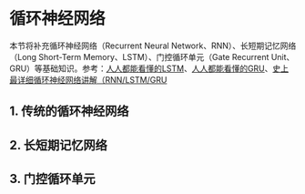 # 循环神经网络

本节将补充循环神经网络（Recurrent Neural Network、RNN）、长短期记忆网络（Long Short-Term Memory、LSTM）、门控循环单元（Gate Recurrent Unit、GRU）等基础知识。参考：[人人都能看懂的LSTM](https://zhuanlan.zhihu.com/p/32085405)、[人人都能看懂的GRU](https://zhuanlan.zhihu.com/p/32481747)、[史上最详细循环神经网络讲解（RNN/LSTM/GRU](https://zhuanlan.zhihu.com/p/123211148)



## 1. 传统的循环神经网络




## 2. 长短期记忆网络

## 3. 门控循环单元